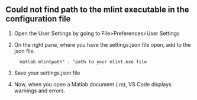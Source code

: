 ## Could not find path to the mlint executable in the configuration file

1. Open the User Settings by going to File>Preferences>User Settings

2. On the right pane, where you have the settings.json file open, add to the json file.

		`matlab.mlintpath" : "path to your mlint.exe file

3. Save your settings.json file

4. Now, when you open a Matlab document (.m), VS Code displays warnings and errors.
